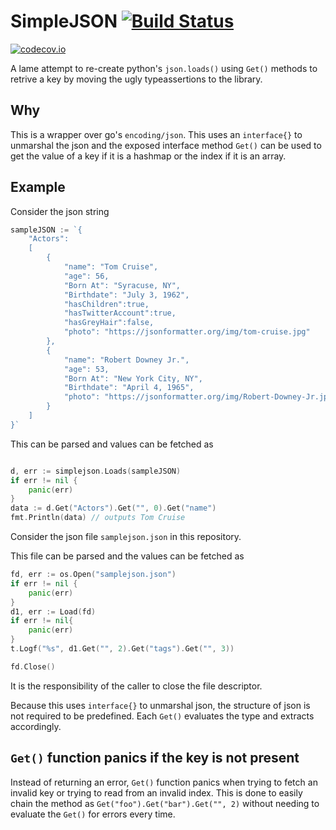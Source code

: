 # SimpleJSON [![Build Status](https://travis-ci.com/nohupped/simplejson.svg?branch=master)](https://travis-ci.com/nohupped/simplejson)

[![codecov.io](https://codecov.io/github/nohupped/simplejson/coverage.svg?branch=master)](https://codecov.io/github/nohupped/simplejson?branch=master)

A lame attempt to re-create python's `json.loads()` using `Get()` methods to retrive a key by moving the ugly typeassertions to the library.

## Why

This is a wrapper over go's `encoding/json`. This uses an `interface{}` to unmarshal the json and the exposed interface method `Get()` can be used to get the value of a key if it is a hashmap or the index if it is an array.

## Example

Consider the json string

```go
sampleJSON := `{
    "Actors":
    [
        {
            "name": "Tom Cruise",
            "age": 56,
            "Born At": "Syracuse, NY",
            "Birthdate": "July 3, 1962",
            "hasChildren":true,
            "hasTwitterAccount":true,
            "hasGreyHair":false,
            "photo": "https://jsonformatter.org/img/tom-cruise.jpg"
        },
        {
            "name": "Robert Downey Jr.",
            "age": 53,
            "Born At": "New York City, NY",
            "Birthdate": "April 4, 1965",
            "photo": "https://jsonformatter.org/img/Robert-Downey-Jr.jpg"
        }
    ]
}`
```

This can be parsed and values can be fetched as

```go

d, err := simplejson.Loads(sampleJSON)
if err != nil {
    panic(err)
}
data := d.Get("Actors").Get("", 0).Get("name")
fmt.Println(data) // outputs Tom Cruise

```

Consider the json file `samplejson.json` in this repository.

This file can be parsed and the values can be fetched as

```go
fd, err := os.Open("samplejson.json")
if err != nil {
    panic(err)
}
d1, err := Load(fd)
if err != nil{
    panic(err)
}
t.Logf("%s", d1.Get("", 2).Get("tags").Get("", 3))

fd.Close()

```

It is the responsibility of the caller to close the file descriptor.

Because this uses `interface{}` to unmarshal json, the structure of json is not required to be predefined. Each `Get()` evaluates the type and extracts accordingly.

## `Get()` function panics if the key is not present

Instead of returning an error, `Get()` function panics when trying to fetch an invalid key or trying to read from an invalid index. This is done to easily chain the method as `Get("foo").Get("bar").Get("", 2)` without needing to evaluate the `Get()` for errors every time.
